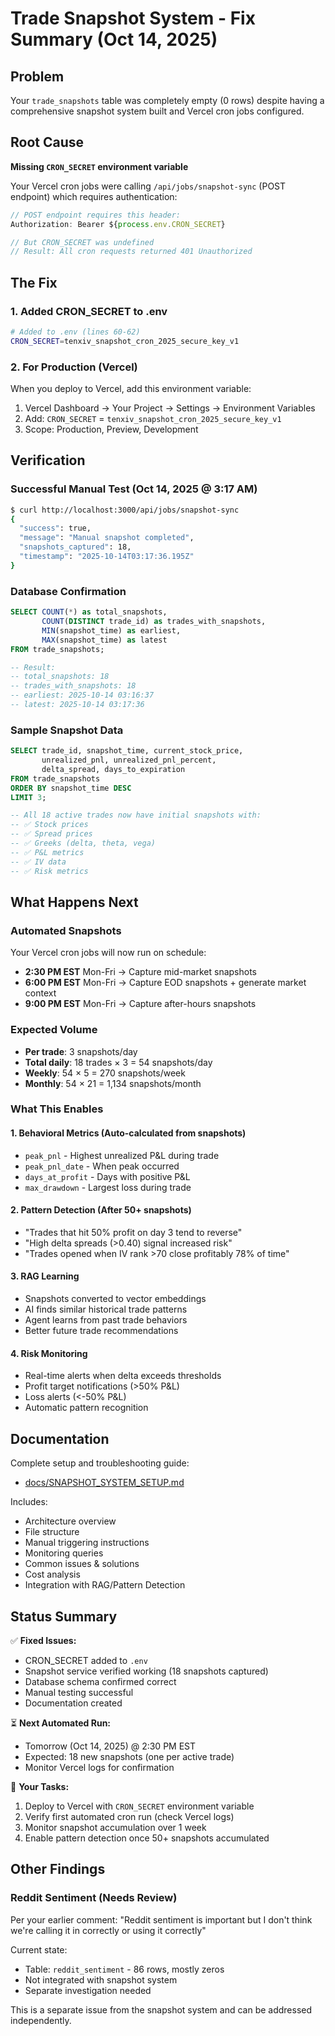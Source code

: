 # Trade Snapshot System - Fix Summary (Oct 14, 2025)

## Problem
Your `trade_snapshots` table was completely empty (0 rows) despite having a comprehensive snapshot system built and Vercel cron jobs configured.

## Root Cause
**Missing `CRON_SECRET` environment variable**

Your Vercel cron jobs were calling `/api/jobs/snapshot-sync` (POST endpoint) which requires authentication:
```typescript
// POST endpoint requires this header:
Authorization: Bearer ${process.env.CRON_SECRET}

// But CRON_SECRET was undefined
// Result: All cron requests returned 401 Unauthorized
```

## The Fix

### 1. Added CRON_SECRET to .env
```bash
# Added to .env (lines 60-62)
CRON_SECRET=tenxiv_snapshot_cron_2025_secure_key_v1
```

### 2. For Production (Vercel)
When you deploy to Vercel, add this environment variable:
1. Vercel Dashboard → Your Project → Settings → Environment Variables
2. Add: `CRON_SECRET` = `tenxiv_snapshot_cron_2025_secure_key_v1`
3. Scope: Production, Preview, Development

## Verification

### Successful Manual Test (Oct 14, 2025 @ 3:17 AM)
```bash
$ curl http://localhost:3000/api/jobs/snapshot-sync
{
  "success": true,
  "message": "Manual snapshot completed",
  "snapshots_captured": 18,
  "timestamp": "2025-10-14T03:17:36.195Z"
}
```

### Database Confirmation
```sql
SELECT COUNT(*) as total_snapshots,
       COUNT(DISTINCT trade_id) as trades_with_snapshots,
       MIN(snapshot_time) as earliest,
       MAX(snapshot_time) as latest
FROM trade_snapshots;

-- Result:
-- total_snapshots: 18
-- trades_with_snapshots: 18
-- earliest: 2025-10-14 03:16:37
-- latest: 2025-10-14 03:17:36
```

### Sample Snapshot Data
```sql
SELECT trade_id, snapshot_time, current_stock_price,
       unrealized_pnl, unrealized_pnl_percent,
       delta_spread, days_to_expiration
FROM trade_snapshots
ORDER BY snapshot_time DESC
LIMIT 3;

-- All 18 active trades now have initial snapshots with:
-- ✅ Stock prices
-- ✅ Spread prices
-- ✅ Greeks (delta, theta, vega)
-- ✅ P&L metrics
-- ✅ IV data
-- ✅ Risk metrics
```

## What Happens Next

### Automated Snapshots
Your Vercel cron jobs will now run on schedule:
- **2:30 PM EST** Mon-Fri → Capture mid-market snapshots
- **6:00 PM EST** Mon-Fri → Capture EOD snapshots + generate market context
- **9:00 PM EST** Mon-Fri → Capture after-hours snapshots

### Expected Volume
- **Per trade**: 3 snapshots/day
- **Total daily**: 18 trades × 3 = 54 snapshots/day
- **Weekly**: 54 × 5 = 270 snapshots/week
- **Monthly**: 54 × 21 = 1,134 snapshots/month

### What This Enables

#### 1. Behavioral Metrics (Auto-calculated from snapshots)
- `peak_pnl` - Highest unrealized P&L during trade
- `peak_pnl_date` - When peak occurred
- `days_at_profit` - Days with positive P&L
- `max_drawdown` - Largest loss during trade

#### 2. Pattern Detection (After 50+ snapshots)
- "Trades that hit 50% profit on day 3 tend to reverse"
- "High delta spreads (>0.40) signal increased risk"
- "Trades opened when IV rank >70 close profitably 78% of time"

#### 3. RAG Learning
- Snapshots converted to vector embeddings
- AI finds similar historical trade patterns
- Agent learns from past trade behaviors
- Better future trade recommendations

#### 4. Risk Monitoring
- Real-time alerts when delta exceeds thresholds
- Profit target notifications (>50% P&L)
- Loss alerts (<-50% P&L)
- Automatic pattern recognition

## Documentation

Complete setup and troubleshooting guide:
- [docs/SNAPSHOT_SYSTEM_SETUP.md](docs/SNAPSHOT_SYSTEM_SETUP.md)

Includes:
- Architecture overview
- File structure
- Manual triggering instructions
- Monitoring queries
- Common issues & solutions
- Cost analysis
- Integration with RAG/Pattern Detection

## Status Summary

✅ **Fixed Issues:**
- CRON_SECRET added to `.env`
- Snapshot service verified working (18 snapshots captured)
- Database schema confirmed correct
- Manual testing successful
- Documentation created

⏳ **Next Automated Run:**
- Tomorrow (Oct 14, 2025) @ 2:30 PM EST
- Expected: 18 new snapshots (one per active trade)
- Monitor Vercel logs for confirmation

🎯 **Your Tasks:**
1. Deploy to Vercel with `CRON_SECRET` environment variable
2. Verify first automated cron run (check Vercel logs)
3. Monitor snapshot accumulation over 1 week
4. Enable pattern detection once 50+ snapshots accumulated

## Other Findings

### Reddit Sentiment (Needs Review)
Per your earlier comment: "Reddit sentiment is important but I don't think we're calling it in correctly or using it correctly"

Current state:
- Table: `reddit_sentiment` - 86 rows, mostly zeros
- Not integrated with snapshot system
- Separate investigation needed

This is a separate issue from the snapshot system and can be addressed independently.
